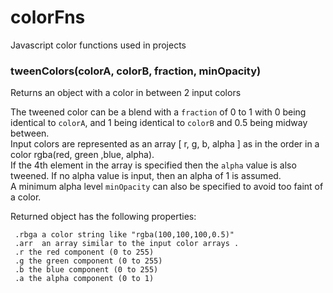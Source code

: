 # colorFns
Javascript color functions used in projects


### tweenColors(colorA, colorB, fraction, minOpacity)
Returns an object with a color in between 2 input colors

The tweened color can be a blend with a `fraction` of 0 to 1
with 0 being identical to `colorA`, and 1 being identical to `colorB`
and 0.5 being midway between.  
Input colors are represented as an array [ r, g, b, alpha ] as in the order in a color rgba(red, green ,blue, alpha).  
If the 4th element in the array is specified then the `alpha` value is also tweened.  If no alpha value is input, then an alpha of 1 is assumed.  
A minimum alpha level `minOpacity` can also be specified to avoid too faint of a color.

Returned object has the following properties:   

     .rbga a color string like "rgba(100,100,100,0.5)"   
     .arr  an array similar to the input color arrays . 
     .r the red component (0 to 255)   
     .g the green component (0 to 255)   
     .b the blue component (0 to 255)  
     .a the alpha component (0 to 1)
